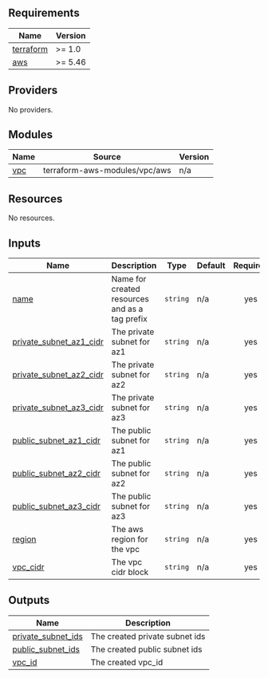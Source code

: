 <!-- BEGIN_TF_DOCS -->
## Requirements

| Name | Version |
|------|---------|
| <a name="requirement_terraform"></a> [terraform](#requirement\_terraform) | >= 1.0 |
| <a name="requirement_aws"></a> [aws](#requirement\_aws) | >= 5.46 |

## Providers

No providers.

## Modules

| Name | Source | Version |
|------|--------|---------|
| <a name="module_vpc"></a> [vpc](#module\_vpc) | terraform-aws-modules/vpc/aws | n/a |

## Resources

No resources.

## Inputs

| Name | Description | Type | Default | Required |
|------|-------------|------|---------|:--------:|
| <a name="input_name"></a> [name](#input\_name) | Name for created resources and as a tag prefix | `string` | n/a | yes |
| <a name="input_private_subnet_az1_cidr"></a> [private\_subnet\_az1\_cidr](#input\_private\_subnet\_az1\_cidr) | The private subnet for az1 | `string` | n/a | yes |
| <a name="input_private_subnet_az2_cidr"></a> [private\_subnet\_az2\_cidr](#input\_private\_subnet\_az2\_cidr) | The private subnet for az2 | `string` | n/a | yes |
| <a name="input_private_subnet_az3_cidr"></a> [private\_subnet\_az3\_cidr](#input\_private\_subnet\_az3\_cidr) | The private subnet for az3 | `string` | n/a | yes |
| <a name="input_public_subnet_az1_cidr"></a> [public\_subnet\_az1\_cidr](#input\_public\_subnet\_az1\_cidr) | The public subnet for az1 | `string` | n/a | yes |
| <a name="input_public_subnet_az2_cidr"></a> [public\_subnet\_az2\_cidr](#input\_public\_subnet\_az2\_cidr) | The public subnet for az2 | `string` | n/a | yes |
| <a name="input_public_subnet_az3_cidr"></a> [public\_subnet\_az3\_cidr](#input\_public\_subnet\_az3\_cidr) | The public subnet for az3 | `string` | n/a | yes |
| <a name="input_region"></a> [region](#input\_region) | The aws region for the vpc | `string` | n/a | yes |
| <a name="input_vpc_cidr"></a> [vpc\_cidr](#input\_vpc\_cidr) | The vpc cidr block | `string` | n/a | yes |

## Outputs

| Name | Description |
|------|-------------|
| <a name="output_private_subnet_ids"></a> [private\_subnet\_ids](#output\_private\_subnet\_ids) | The created private subnet ids |
| <a name="output_public_subnet_ids"></a> [public\_subnet\_ids](#output\_public\_subnet\_ids) | The created public subnet ids |
| <a name="output_vpc_id"></a> [vpc\_id](#output\_vpc\_id) | The created vpc\_id |
<!-- END_TF_DOCS -->